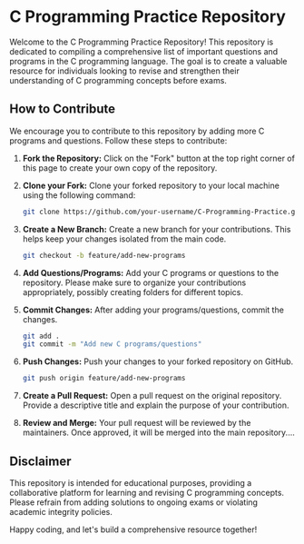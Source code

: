 # C Programming Practice Repository

Welcome to the C Programming Practice Repository! This repository is dedicated to compiling a comprehensive list of important questions and programs in the C programming language. The goal is to create a valuable resource for individuals looking to revise and strengthen their understanding of C programming concepts before exams.

## How to Contribute

We encourage you to contribute to this repository by adding more C programs and questions. Follow these steps to contribute:

1. **Fork the Repository:**
   Click on the "Fork" button at the top right corner of this page to create your own copy of the repository.

2. **Clone your Fork:**
   Clone your forked repository to your local machine using the following command:
   ```bash
   git clone https://github.com/your-username/C-Programming-Practice.git
   ```

3. **Create a New Branch:**
   Create a new branch for your contributions. This helps keep your changes isolated from the main code.
   ```bash
   git checkout -b feature/add-new-programs
   ```

4. **Add Questions/Programs:**
   Add your C programs or questions to the repository. Please make sure to organize your contributions appropriately, possibly creating folders for different topics.

5. **Commit Changes:**
   After adding your programs/questions, commit the changes.
   ```bash
   git add .
   git commit -m "Add new C programs/questions"
   ```

6. **Push Changes:**
   Push your changes to your forked repository on GitHub.
   ```bash
   git push origin feature/add-new-programs
   ```

7. **Create a Pull Request:**
   Open a pull request on the original repository. Provide a descriptive title and explain the purpose of your contribution.

8. **Review and Merge:**
   Your pull request will be reviewed by the maintainers. Once approved, it will be merged into the main repository....

## Disclaimer

This repository is intended for educational purposes, providing a collaborative platform for learning and revising C programming concepts. Please refrain from adding solutions to ongoing exams or violating academic integrity policies.

Happy coding, and let's build a comprehensive resource together!

